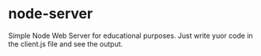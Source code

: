 # node-server

Simple Node Web Server for educational purposes.
Just write yuor code in the client.js file and see the output.
